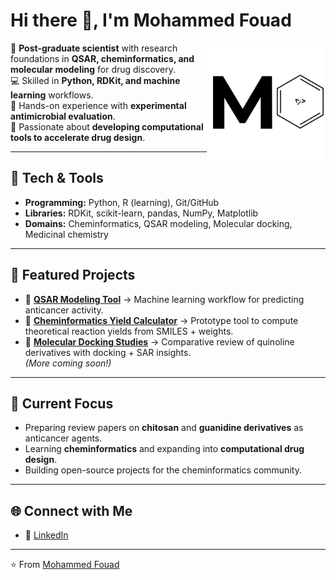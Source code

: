 # Hi there 👋, I'm Mohammed Fouad  

<img align="right" alt="Molecule animation" width="190" src="https://github.com/Mohaammed-Fouad/my-portfolio/blob/main/Photos/M%20(2).png?raw=true">


🔬 **Post-graduate scientist** with research foundations in **QSAR, cheminformatics, and molecular modeling** for drug discovery.  
💻 Skilled in **Python, RDKit, and machine learning** workflows.  
🧪 Hands-on experience with **experimental antimicrobial evaluation**.  
🚀 Passionate about **developing computational tools to accelerate drug design**.  

---

## 🧰 Tech & Tools
- **Programming:** Python, R (learning), Git/GitHub  
- **Libraries:** RDKit, scikit-learn, pandas, NumPy, Matplotlib  
- **Domains:** Cheminformatics, QSAR modeling, Molecular docking, Medicinal chemistry    

---

## 📂 Featured Projects
- 🔹 **[QSAR Modeling Tool](https://github.com/Mohaammed-Fouad/Activity_prediction_against_aromatase_ChEMBL1978)** → Machine learning workflow for predicting anticancer activity.  
- 🔹 **[Cheminformatics Yield Calculator](https://github.com/Mohaammed-Fouad/Theoritical_yield_calculator)** → Prototype tool to compute theoretical reaction yields from SMILES + weights.  
- 🔹 **[Molecular Docking Studies](#)** → Comparative review of quinoline derivatives with docking + SAR insights.  
*(More coming soon!)*  

---

## 📖 Current Focus
- Preparing review papers on **chitosan** and **guanidine derivatives** as anticancer agents.  
- Learning **cheminformatics** and expanding into **computational drug design**.  
- Building open-source projects for the cheminformatics community.  

---

## 🌐 Connect with Me
- 💼 [LinkedIn](https://linkedin.com/mohammed-fouad-🇵🇸-73701a135) 
---

⭐️ From [Mohammed Fouad](https://github.com/Mohaammed-Fouad)

